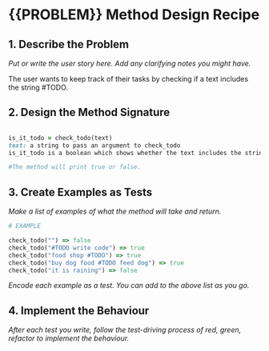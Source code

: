 # {{PROBLEM}} Method Design Recipe

## 1. Describe the Problem

_Put or write the user story here. Add any clarifying notes you might have._

The user wants to keep track of their tasks by checking if a text includes the string #TODO.

## 2. Design the Method Signature
```ruby 

is_it_todo = check_todo(text)
text: a string to pass an argument to check_todo
is_it_todo is a boolean which shows whether the text includes the string #TODO

#The method will print true or false.
```

## 3. Create Examples as Tests

_Make a list of examples of what the method will take and return._

```ruby
# EXAMPLE

check_todo("") => false
check_todo("#TODO write code") => true
check_todo("food shop #TODO") => true
check_todo("buy dog food #TODO feed dog") => true
check_todo("it is raining") => false

```

_Encode each example as a test. You can add to the above list as you go._

## 4. Implement the Behaviour

_After each test you write, follow the test-driving process of red, green, refactor to implement the behaviour._